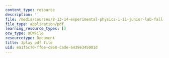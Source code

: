 ```yaml
---
content_type: resource
description: ''
file: /media/courses/8-13-14-experimental-physics-i-ii-junior-lab-fall-2016-spring-2017/ea1f5c70ff6ec868cade6439e345001d_ylH5uD3mGDo.pdf
file_type: application/pdf
learning_resource_types: []
ocw_type: OCWFile
resourcetype: Document
title: 3play pdf file
uid: ea1f5c70-ff6e-c868-cade-6439e345001d
---
```

